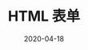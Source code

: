 ---
index: 8
title: HTML 表单
description: HTML 表单
icon: html
date: 2020-04-18
category:
  - 学习笔记
tag:
  - HTML
---